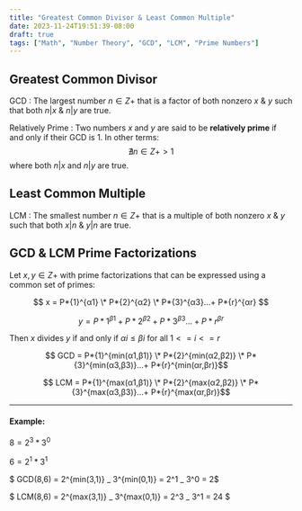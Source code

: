 ```yaml
---
title: "Greatest Common Divisor & Least Common Multiple"
date: 2023-11-24T19:51:39-08:00
draft: true
tags: ["Math", "Number Theory", "GCD", "LCM", "Prime Numbers"]
---
```


## Greatest Common Divisor

GCD
: The largest number $n ∈ Z+$ that is a factor of both nonzero $x$ & $y$ such that both $n | x$ & $n | y$ are true.

Relatively Prime
: Two numbers $x$ and $y$ are said to be **relatively prime** if and only if their GCD is 1. In other terms:
$$∄ n ∈ Z+ > 1$$
where both $n | x$ and $n | y$ are true.

## Least Common Multiple

LCM
: The smallest number $n ∈ Z+$ that is a multiple of both nonzero $x$ & $y$ such that both $x | n$ & $y | n$ are true.

## GCD & LCM Prime Factorizations

Let $x,y ∈ Z+$ with prime factorizations that can be expressed using a common set of primes:

<!-- x = P1^α1 * P2^α2 * P3^α3...+ Pr^αr -->

$$ x = P*{1}^{α1} \* P*{2}^{α2} \* P*{3}^{α3}...+ P*{r}^{αr} $$

<!-- y = P1^β1 + P2^β2 + P3^β3...+ Pr^βr -->

$$ y = P*{1}^{β1} + P*{2}^{β2} + P*{3}^{β3}...+ P*{r}^{βr} $$

Then $x$ divides $y$ if and only if $αi≤βi$ for all $1<=i<=r$

<!-- GCD = P1^min(α1,β1) * P2^min(α2,β2) * P3^min(α3,β3)...+ Pr^min(αr,βr) -->

$$ GCD = P*{1}^{min(α1,β1)} \* P*{2}^{min(α2,β2)} \* P*{3}^{min(α3,β3)}...+ P*{r}^{min(αr,βr)}$$

<!-- LCM = P1^max(α1,β1) * P2^max(α2,β2) * P3^max(α3,β3)...+ Pr^max(αr,βr) -->

$$ LCM = P*{1}^{max(α1,β1)} \* P*{2}^{max(α2,β2)} \* P*{3}^{max(α3,β3)}...+ P*{r}^{max(αr,βr)}$$

---

#### Example:

$8 = 2^3 * 3^0$

$6 = 2^1 * 3^1$

<!--  GCD(8,6) = 2^min(3,1) * 3^min(0,1) = 2^1 * 3^0 = 2 -->

$ GCD(8,6) = 2^{min(3,1)} _ 3^{min(0,1)} = 2^1 _ 3^0 = 2$

<!--  LCM(8,6) = 2^max(3,1) * 3^max(0,1) = 2^3 * 3^1 = 24 -->

$ LCM(8,6) = 2^{max(3,1)} _ 3^{max(0,1)} = 2^3 _ 3^1 = 24 $
